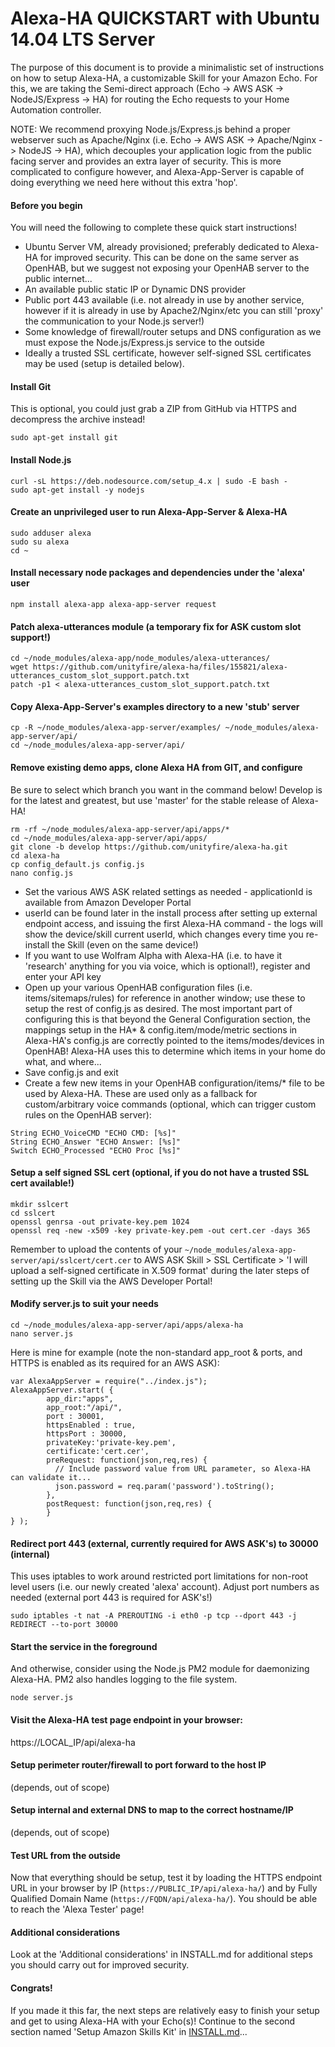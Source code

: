 # Alexa-HA QUICKSTART with Ubuntu 14.04 LTS Server
The purpose of this document is to provide a minimalistic set of instructions on how to setup Alexa-HA, a customizable Skill for your Amazon Echo.  For this, we are taking the Semi-direct approach (Echo -> AWS ASK -> NodeJS/Express -> HA) for routing the Echo requests to your Home Automation controller.

NOTE:  We recommend proxying Node.js/Express.js behind a proper webserver such as Apache/Nginx (i.e. Echo -> AWS ASK -> Apache/Nginx -> NodeJS -> HA), which decouples your application logic from the public facing server and provides an extra layer of security.  This is more complicated to configure however, and Alexa-App-Server is capable of doing everything we need here without this extra 'hop'.

#### Before you begin
You will need the following to complete these quick start instructions!
- Ubuntu Server VM, already provisioned; preferably dedicated to Alexa-HA for improved security.  This can be done on the same server as OpenHAB, but we suggest not exposing your OpenHAB server to the public internet...
- An available public static IP or Dynamic DNS provider
- Public port 443 available (i.e. not already in use by another service, however if it is already in use by Apache2/Nginx/etc you can still 'proxy' the communication to your Node.js server!)
- Some knowledge of firewall/router setups and DNS configuration as we must expose the Node.js/Express.js service to the outside
- Ideally a trusted SSL certificate, however self-signed SSL certificates may be used (setup is detailed below).

#### Install Git
This is optional, you could just grab a ZIP from GitHub via HTTPS and decompress the archive instead!  
```
sudo apt-get install git
````
#### Install Node.js
```
curl -sL https://deb.nodesource.com/setup_4.x | sudo -E bash -
sudo apt-get install -y nodejs
```

#### Create an unprivileged user to run Alexa-App-Server & Alexa-HA
```
sudo adduser alexa
sudo su alexa
cd ~
```

#### Install necessary node packages and dependencies under the 'alexa' user
```
npm install alexa-app alexa-app-server request
```

#### Patch alexa-utterances module (a temporary fix for ASK custom slot support!)
```
cd ~/node_modules/alexa-app/node_modules/alexa-utterances/
wget https://github.com/unityfire/alexa-ha/files/155821/alexa-utterances_custom_slot_support.patch.txt
patch -p1 < alexa-utterances_custom_slot_support.patch.txt
```

#### Copy Alexa-App-Server's examples directory to a new 'stub' server 
```
cp -R ~/node_modules/alexa-app-server/examples/ ~/node_modules/alexa-app-server/api/
cd ~/node_modules/alexa-app-server/api/
```

#### Remove existing demo apps, clone Alexa HA from GIT, and configure
Be sure to select which branch you want in the command below!  Develop is for the latest and greatest, but use 'master' for the stable release of Alexa-HA!
```
rm -rf ~/node_modules/alexa-app-server/api/apps/*
cd ~/node_modules/alexa-app-server/api/apps/
git clone -b develop https://github.com/unityfire/alexa-ha.git
cd alexa-ha
cp config_default.js config.js
nano config.js
```
- Set the various AWS ASK related settings as needed - applicationId is available from Amazon Developer Portal
- userId can be found later in the install process after setting up external endpoint access, and issuing the first Alexa-HA command - the logs will show the device/skill current userId, which changes every time you re-install the Skill (even on the same device!)
- If you want to use Wolfram Alpha with Alexa-HA (i.e. to have it 'research' anything for you via voice, which is optional!), register and enter your API key
- Open up your various OpenHAB configuration files (i.e. items/sitemaps/rules) for reference in another window; use these to setup the rest of config.js as desired. The most important part of configuring this is that beyond the General Configuration section, the mappings setup in the HA* & config.item/mode/metric sections in Alexa-HA's config.js are correctly pointed to the items/modes/devices in OpenHAB! Alexa-HA uses this to determine which items in your home do what, and where...
- Save config.js and exit
- Create a few new items in your OpenHAB configuration/items/* file to be used by Alexa-HA. These are used only as a fallback for custom/arbitrary voice commands (optional, which can trigger custom rules on the OpenHAB server):

```
String ECHO_VoiceCMD "ECHO CMD: [%s]"
String ECHO_Answer "ECHO Answer: [%s]"
Switch ECHO_Processed "ECHO Proc [%s]"
```

#### Setup a self signed SSL cert (optional, if you do not have a trusted SSL cert available!)
```
mkdir sslcert
cd sslcert
openssl genrsa -out private-key.pem 1024
openssl req -new -x509 -key private-key.pem -out cert.cer -days 365
```
Remember to upload the contents of your ```~/node_modules/alexa-app-server/api/sslcert/cert.cer``` to AWS ASK Skill > SSL Certificate > 'I will upload a self-signed certificate in X.509 format' during the later steps of setting up the Skill via the AWS Developer Portal!

#### Modify server.js to suit your needs
```
cd ~/node_modules/alexa-app-server/api/apps/alexa-ha
nano server.js
```
Here is mine for example (note the non-standard app_root & ports, and HTTPS is enabled as its required for an AWS ASK):
```
var AlexaAppServer = require("../index.js");
AlexaAppServer.start( {
        app_dir:"apps",
        app_root:"/api/",
        port : 30001,
        httpsEnabled : true,
        httpsPort : 30000,
        privateKey:'private-key.pem',
        certificate:'cert.cer',
        preRequest: function(json,req,res) {
          // Include password value from URL parameter, so Alexa-HA can validate it...
          json.password = req.param('password').toString();
        },
        postRequest: function(json,req,res) {
        }
} );

```

#### Redirect port 443 (external, currently required for AWS ASK's) to 30000 (internal)
This uses iptables to work around restricted port limitations for non-root level users (i.e. our newly created 'alexa' account).  Adjust port numbers as needed (external port 443 is required for ASK's!)
```
sudo iptables -t nat -A PREROUTING -i eth0 -p tcp --dport 443 -j REDIRECT --to-port 30000
```

#### Start the service in the foreground
And otherwise, consider using the Node.js PM2 module for daemonizing Alexa-HA.  PM2 also handles logging to the file system.
```
node server.js
```

#### Visit the Alexa-HA test page endpoint in your browser:
https://LOCAL_IP/api/alexa-ha

#### Setup perimeter router/firewall to port forward to the host IP 
(depends, out of scope)

#### Setup internal and external DNS to map to the correct hostname/IP
(depends, out of scope) 

#### Test URL from the outside
Now that everything should be setup, test it by loading the HTTPS endpoint URL in your browser by IP (``` https://PUBLIC_IP/api/alexa-ha/ ```) and by Fully Qualified Domain Name (``` https://FQDN/api/alexa-ha/ ```).  You should be able to reach the 'Alexa Tester' page!

#### Additional considerations
Look at the 'Additional considerations' in INSTALL.md for additional steps you should carry out for improved security.

#### Congrats!
If you made it this far, the next steps are relatively easy to finish your setup and get to using Alexa-HA with your Echo(s)!  Continue to the second section named 'Setup Amazon Skills Kit' in [INSTALL.md]...

[//]: # 

[INSTALL.md]: <https://github.com/unityfire/alexa-ha/blob/master/INSTALL.md>